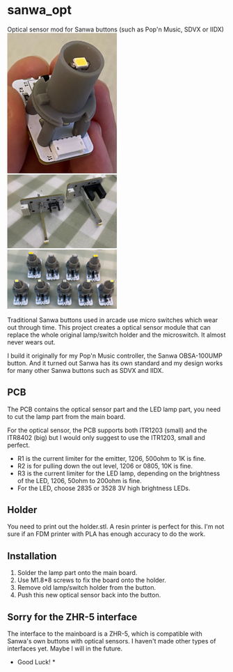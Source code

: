 # sanwa_opt
Optical sensor mod for Sanwa buttons (such as Pop'n Music, SDVX or IIDX)  
<img src="docs/img1.jpg" width="50%">  <img src="docs/img2.jpg" width="50%">  
<img src="docs/img3.jpg" width="50%">

Traditional Sanwa buttons used in arcade use micro switches which wear out through time.
This project creates a optical sensor module that can replace the whole original lamp/switch holder and the microswitch. It almost never wears out.

I build it originally for my Pop'n Music controller, the Sanwa OBSA-100UMP button. And it turned out Sanwa has its own standard and my design works for many other Sanwa buttons such as SDVX and IIDX.

## PCB
The PCB contains the optical sensor part and the LED lamp part, you need to cut the lamp part from the main board.

For the optical sensor, the PCB supports both ITR1203 (small) and the ITR8402 (big) but I would only suggest to use the ITR1203, small and perfect.

* R1 is the current limiter for the emitter, 1206, 500ohm to 1K is fine.
* R2 is for pulling down the out level, 1206 or 0805, 10K is fine.
* R3 is the current limiter for the LED lamp, depending on the brightness of the LED, 1206, 50ohm to 200ohm is fine.
* For the LED, choose 2835 or 3528 3V high brightness LEDs.

## Holder
You need to print out the holder.stl. A resin printer is perfect for this. I'm not sure if an FDM printer with PLA has enough accuracy to do the work.

## Installation
1. Solder the lamp part onto the main board.
2. Use M1.8*8 screws to fix the board onto the holder.
3. Remove old lamp/switch holder from the button.
4. Push this new optical sensor back into the button.

## Sorry for the ZHR-5 interface
The interface to the mainboard is a ZHR-5, which is compatible with Sanwa's own buttons with optical sensors. I haven't made other types of interfaces yet. Maybe I will in the future.

* Good Luck! *
